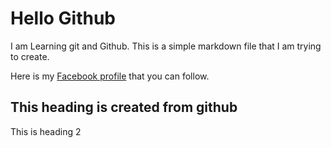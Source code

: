# Hello Github

I am Learning git and Github. This is a simple markdown file that I am trying to create.

Here is my [Facebook profile](https://facebook.com/rusafy) that you can follow.


## This heading is created from github 
This is heading 2
